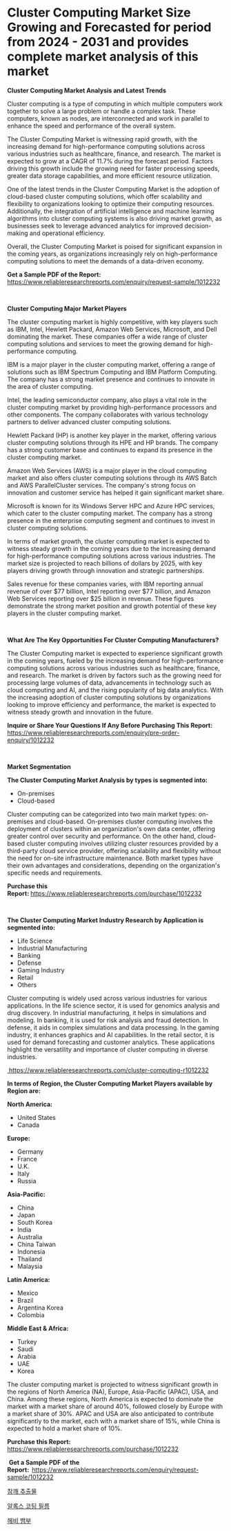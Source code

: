 <p><h1>Cluster Computing Market Size Growing and Forecasted for period from 2024 - 2031 and provides complete market analysis of this market</h1></p><p><strong>Cluster Computing Market Analysis and Latest Trends</strong></p>
<p><p>Cluster computing is a type of computing in which multiple computers work together to solve a large problem or handle a complex task. These computers, known as nodes, are interconnected and work in parallel to enhance the speed and performance of the overall system.</p><p>The Cluster Computing Market is witnessing rapid growth, with the increasing demand for high-performance computing solutions across various industries such as healthcare, finance, and research. The market is expected to grow at a CAGR of 11.7% during the forecast period. Factors driving this growth include the growing need for faster processing speeds, greater data storage capabilities, and more efficient resource utilization.</p><p>One of the latest trends in the Cluster Computing Market is the adoption of cloud-based cluster computing solutions, which offer scalability and flexibility to organizations looking to optimize their computing resources. Additionally, the integration of artificial intelligence and machine learning algorithms into cluster computing systems is also driving market growth, as businesses seek to leverage advanced analytics for improved decision-making and operational efficiency.</p><p>Overall, the Cluster Computing Market is poised for significant expansion in the coming years, as organizations increasingly rely on high-performance computing solutions to meet the demands of a data-driven economy.</p></p>
<p><strong>Get a Sample PDF of the Report:&nbsp;</strong> <a href="https://www.reliableresearchreports.com/enquiry/request-sample/1012232">https://www.reliableresearchreports.com/enquiry/request-sample/1012232</a></p>
<p>&nbsp;</p>
<p><strong>Cluster Computing Major Market Players</strong></p>
<p><p>The cluster computing market is highly competitive, with key players such as IBM, Intel, Hewlett Packard, Amazon Web Services, Microsoft, and Dell dominating the market. These companies offer a wide range of cluster computing solutions and services to meet the growing demand for high-performance computing.</p><p>IBM is a major player in the cluster computing market, offering a range of solutions such as IBM Spectrum Computing and IBM Platform Computing. The company has a strong market presence and continues to innovate in the area of cluster computing.</p><p>Intel, the leading semiconductor company, also plays a vital role in the cluster computing market by providing high-performance processors and other components. The company collaborates with various technology partners to deliver advanced cluster computing solutions.</p><p>Hewlett Packard (HP) is another key player in the market, offering various cluster computing solutions through its HPE and HP brands. The company has a strong customer base and continues to expand its presence in the cluster computing market.</p><p>Amazon Web Services (AWS) is a major player in the cloud computing market and also offers cluster computing solutions through its AWS Batch and AWS ParallelCluster services. The company's strong focus on innovation and customer service has helped it gain significant market share.</p><p>Microsoft is known for its Windows Server HPC and Azure HPC services, which cater to the cluster computing market. The company has a strong presence in the enterprise computing segment and continues to invest in cluster computing solutions.</p><p>In terms of market growth, the cluster computing market is expected to witness steady growth in the coming years due to the increasing demand for high-performance computing solutions across various industries. The market size is projected to reach billions of dollars by 2025, with key players driving growth through innovation and strategic partnerships.</p><p>Sales revenue for these companies varies, with IBM reporting annual revenue of over $77 billion, Intel reporting over $77 billion, and Amazon Web Services reporting over $25 billion in revenue. These figures demonstrate the strong market position and growth potential of these key players in the cluster computing market.</p></p>
<p>&nbsp;</p>
<p><strong>What Are The Key Opportunities For Cluster Computing Manufacturers?</strong></p>
<p><p>The Cluster Computing market is expected to experience significant growth in the coming years, fueled by the increasing demand for high-performance computing solutions across various industries such as healthcare, finance, and research. The market is driven by factors such as the growing need for processing large volumes of data, advancements in technology such as cloud computing and AI, and the rising popularity of big data analytics. With the increasing adoption of cluster computing solutions by organizations looking to improve efficiency and performance, the market is expected to witness steady growth and innovation in the future.</p></p>
<p><strong>Inquire or Share Your Questions If Any Before Purchasing This Report:</strong> <a href="https://www.reliableresearchreports.com/enquiry/pre-order-enquiry/1012232">https://www.reliableresearchreports.com/enquiry/pre-order-enquiry/1012232</a></p>
<p>&nbsp;</p>
<p><strong>Market Segmentation</strong></p>
<p><strong>The Cluster Computing Market Analysis by types is segmented into:</strong></p>
<p><ul><li>On-premises</li><li>Cloud-based</li></ul></p>
<p><p>Cluster computing can be categorized into two main market types: on-premises and cloud-based. On-premises cluster computing involves the deployment of clusters within an organization's own data center, offering greater control over security and performance. On the other hand, cloud-based cluster computing involves utilizing cluster resources provided by a third-party cloud service provider, offering scalability and flexibility without the need for on-site infrastructure maintenance. Both market types have their own advantages and considerations, depending on the organization's specific needs and requirements.</p></p>
<p><strong>Purchase this Report:&nbsp;</strong><a href="https://www.reliableresearchreports.com/purchase/1012232">https://www.reliableresearchreports.com/purchase/1012232</a></p>
<p>&nbsp;</p>
<p><strong>The Cluster Computing Market Industry Research by Application is segmented into:</strong></p>
<p><ul><li>Life Science</li><li>Industrial Manufacturing</li><li>Banking</li><li>Defense</li><li>Gaming Industry</li><li>Retail</li><li>Others</li></ul></p>
<p><p>Cluster computing is widely used across various industries for various applications. In the life science sector, it is used for genomics analysis and drug discovery. In industrial manufacturing, it helps in simulations and modeling. In banking, it is used for risk analysis and fraud detection. In defense, it aids in complex simulations and data processing. In the gaming industry, it enhances graphics and AI capabilities. In the retail sector, it is used for demand forecasting and customer analytics. These applications highlight the versatility and importance of cluster computing in diverse industries.</p></p>
<p><a href="https://www.reliableresearchreports.com/cluster-computing-r1012232">&nbsp;https://www.reliableresearchreports.com/cluster-computing-r1012232</a></p>
<p><strong>In terms of Region, the Cluster Computing Market Players available by Region are:</strong></p>
<p>
    <p> <strong> North America: </strong>
        <ul>
            <li>United States</li>
            <li>Canada</li>
        </ul>
        </p> 
    <p> <strong> Europe: </strong>
        <ul>
            <li>Germany</li>
            <li>France</li>
            <li>U.K.</li>
            <li>Italy</li>
            <li>Russia</li>
        </ul>
        </p> 
    <p> <strong> Asia-Pacific: </strong>
        <ul>
            <li>China</li>
            <li>Japan</li>
            <li>South Korea</li>
            <li>India</li>
            <li>Australia</li>
            <li>China Taiwan</li>
            <li>Indonesia</li>
            <li>Thailand</li>
            <li>Malaysia</li>
        </ul>
        </p> 
    <p> <strong> Latin America: </strong>
        <ul>
            <li>Mexico</li>
            <li>Brazil</li>
            <li>Argentina Korea</li>
            <li>Colombia</li>
        </ul>
        </p> 
    <p> <strong> Middle East & Africa: </strong>
        <ul>
            <li>Turkey</li>
            <li>Saudi</li>
            <li>Arabia</li>
            <li>UAE</li>
            <li>Korea</li>
        </ul>
    </p>
    </p>
<p><p>The cluster computing market is projected to witness significant growth in the regions of North America (NA), Europe, Asia-Pacific (APAC), USA, and China. Among these regions, North America is expected to dominate the market with a market share of around 40%, followed closely by Europe with a market share of 30%. APAC and USA are also anticipated to contribute significantly to the market, each with a market share of 15%, while China is expected to hold a market share of 10%.</p></p>
<p><strong>Purchase this Report: </strong><a href="https://www.reliableresearchreports.com/purchase/1012232">https://www.reliableresearchreports.com/purchase/1012232</a></p>
<p>&nbsp;<strong>Get a Sample PDF of the Report:&nbsp;&nbsp;</strong><a href="https://www.reliableresearchreports.com/enquiry/request-sample/1012232">https://www.reliableresearchreports.com/enquiry/request-sample/1012232</a></p>
<p><strong></strong></p>
<p><p><a href="https://medium.com/@toreygrimes2022/%EC%B0%B8%EA%B9%A8-%EC%B6%94%EC%B6%9C%EB%AC%BC-%EC%8B%9C%EC%9E%A5-%EB%B3%B4%EA%B3%A0%EC%84%9C%EB%8A%94-%EC%9D%B4-%EC%8B%9C%EC%9E%A5%EC%9D%98-%EC%B5%9C%EC%8B%A0-%ED%8A%B8%EB%A0%8C%EB%93%9C%EC%99%80-%EC%84%B1%EC%9E%A5-%EA%B8%B0%ED%9A%8C%EB%A5%BC-%EB%B3%B4%EC%97%AC%EC%A4%8D%EB%8B%88%EB%8B%A4-c10229bb4979">참깨 추출물</a></p><p><a href="https://medium.com/@dessierohan2023/%EC%95%8C%EB%A3%A9%EC%8A%A4-%EC%BD%94%ED%8C%85-%ED%95%84%EB%A6%84-%EC%8B%9C%EC%9E%A5-%EC%8B%9C%EC%9E%A5-%EC%A0%90%EC%9C%A0%EC%9C%A8-%EC%8B%9C%EC%9E%A5-%EB%8F%99%ED%96%A5-%EB%B0%8F-%EB%AF%B8%EB%9E%98-%EC%84%B1%EC%9E%A5-%ED%83%90%EA%B5%AC-139f91bd99bf">알록스 코팅 필름</a></p><p><a href="https://medium.com/@leonidasalazar756/2024%EB%85%84%EB%B6%80%ED%84%B0-2031%EB%85%84%EA%B9%8C%EC%A7%80%EC%9D%98-%EB%AC%B4%EB%8D%94%EC%9A%B4-%EB%8C%80%EB%82%98%EB%AC%B4-%EC%8B%9C%EC%9E%A5-%EB%B6%84%EC%84%9D%EA%B3%BC-%ED%81%AC%EA%B8%B0-%EC%98%88%EC%B8%A1-d7806af18c82">헤비 뱀부</a></p></p>